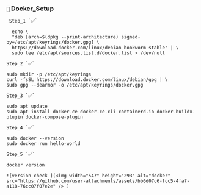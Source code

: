 ### `🚀` Docker_Setup 

```
 Step_1 `✅`
 
  echo \
  "deb [arch=$(dpkg --print-architecture) signed-by=/etc/apt/keyrings/docker.gpg] \
  https://download.docker.com/linux/debian bookworm stable" | \
  sudo tee /etc/apt/sources.list.d/docker.list > /dev/null
```
```
Step_2 `✅`

sudo mkdir -p /etc/apt/keyrings
curl -fsSL https://download.docker.com/linux/debian/gpg | \
sudo gpg --dearmor -o /etc/apt/keyrings/docker.gpg
```
```
Step_3 `✅`

sudo apt update
sudo apt install docker-ce docker-ce-cli containerd.io docker-buildx-plugin docker-compose-plugin
```
```
Step_4 `✅`

sudo docker --version
sudo docker run hello-world
```
```
Step_5 `✅`

docker version

```
`![version check ](<img width="547" height="293" alt="docker" src="https://github.com/user-attachments/assets/bb6d07c6-fcc5-4fa7-a118-76cc07f07e2e" />
)` 
